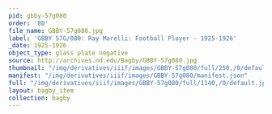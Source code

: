```yaml
---
pid: gbby-57g080
order: '80'
file_name: GBBY-57g080.jpg
label: 'GBBY 57G/080: Ray Marelli: Football Player - 1925-1926'
_date: 1925-1926
object_type: glass plate negative
source: http://archives.nd.edu/Bagby/GBBY-57g080.jpg
thumbnail: "/img/derivatives/iiif/images/GBBY-57g080/full/250,/0/default.jpg"
manifest: "/img/derivatives/iiif/images/GBBY-57g080/manifest.json"
full: "/img/derivatives/iiif/images/GBBY-57g080/full/1140,/0/default.jpg"
layout: bagby_item
collection: bagby
---
```

